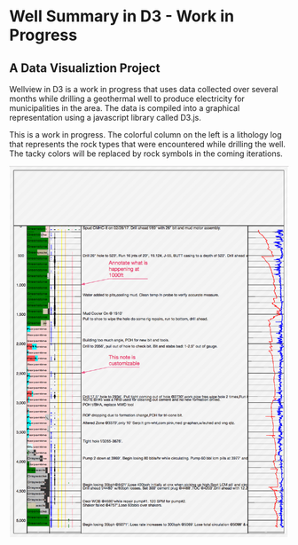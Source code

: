 # Well Summary in D3 - Work in Progress
## A Data Visualiztion Project
Wellview in D3 is a work in progress that uses data collected over several months while drilling a geothermal well to produce electricity for municipalities in the area. The data is compiled into a graphical representation using a javascript library called D3.js.

This is a work in progress. The colorful column on the left is a lithology log that represents the rock types that were encountered while drilling the well. The tacky colors will be replaced by rock symbols in the coming iterations.

![Initial screen](screenshots/well_sum_screenshot.png "Main view")








